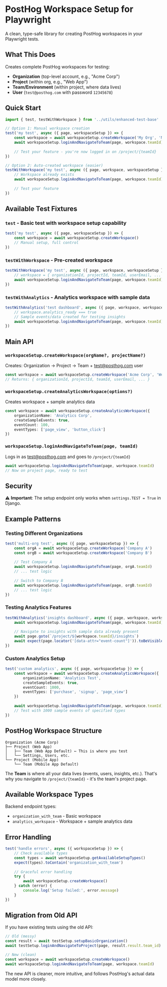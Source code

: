# PostHog Workspace Setup for Playwright

A clean, type-safe library for creating PostHog workspaces in your Playwright tests.

## What This Does

Creates complete PostHog workspaces for testing:
- **Organization** (top-level account, e.g., "Acme Corp")
- **Project** (within org, e.g., "Web App") 
- **Team/Environment** (within project, where data lives)
- **User** (`test@posthog.com` with password `12345678`)

## Quick Start

```typescript
import { test, testWithWorkspace } from '../utils/enhanced-test-base'

// Option 1: Manual workspace creation
test('my test', async ({ page, workspaceSetup }) => {
    const workspace = await workspaceSetup.createWorkspace('My Org', 'My Project')
    await workspaceSetup.loginAndNavigateToTeam(page, workspace.teamId)
    
    // Test your feature - you're now logged in on /project/{teamId}
})

// Option 2: Auto-created workspace (easier)
testWithWorkspace('my test', async ({ page, workspace, workspaceSetup }) => {
    // Workspace already exists
    await workspaceSetup.loginAndNavigateToTeam(page, workspace.teamId)
    
    // Test your feature
})
```

## Available Test Fixtures

### `test` - Basic test with workspace setup capability
```typescript
test('my test', async ({ page, workspaceSetup }) => {
    const workspace = await workspaceSetup.createWorkspace()
    // Manual setup, full control
})
```

### `testWithWorkspace` - Pre-created workspace
```typescript
testWithWorkspace('my test', async ({ page, workspace, workspaceSetup }) => {
    // workspace = { organizationId, projectId, teamId, userEmail, ... }
    await workspaceSetup.loginAndNavigateToTeam(page, workspace.teamId)
})
```

### `testWithAnalytics` - Analytics workspace with sample data
```typescript
testWithAnalytics('test dashboard', async ({ page, workspace, workspaceSetup }) => {
    // workspace.analytics_ready === true
    // Sample events/data created for testing insights
    await workspaceSetup.loginAndNavigateToTeam(page, workspace.teamId)
})
```

## Main API

### `workspaceSetup.createWorkspace(orgName?, projectName?)`
Creates: Organization → Project → Team + test@posthog.com user

```typescript
const workspace = await workspaceSetup.createWorkspace('Acme Corp', 'Web App')
// Returns: { organizationId, projectId, teamId, userEmail, ... }
```

### `workspaceSetup.createAnalyticsWorkspace(options?)`
Creates workspace + sample analytics data

```typescript
const workspace = await workspaceSetup.createAnalyticsWorkspace({
    organizationName: 'Analytics Corp',
    createSampleEvents: true,
    eventCount: 100,
    eventTypes: ['page_view', 'button_click']
})
```

### `workspaceSetup.loginAndNavigateToTeam(page, teamId)`
Logs in as test@posthog.com and goes to `/project/{teamId}`

```typescript
await workspaceSetup.loginAndNavigateToTeam(page, workspace.teamId)
// Now on project page, ready to test
```

## Security

⚠️ **Important**: The setup endpoint only works when `settings.TEST = True` in Django.

## Example Patterns

### Testing Different Organizations
```typescript
test('multi-org test', async ({ page, workspaceSetup }) => {
    const orgA = await workspaceSetup.createWorkspace('Company A')
    const orgB = await workspaceSetup.createWorkspace('Company B')
    
    // Test Company A
    await workspaceSetup.loginAndNavigateToTeam(page, orgA.teamId)
    // ... test logic
    
    // Switch to Company B  
    await workspaceSetup.loginAndNavigateToTeam(page, orgB.teamId)
    // ... test logic
})
```

### Testing Analytics Features
```typescript
testWithAnalytics('insights dashboard', async ({ page, workspace, workspaceSetup }) => {
    await workspaceSetup.loginAndNavigateToTeam(page, workspace.teamId)
    
    // Navigate to insights with sample data already present
    await page.goto(`/project/${workspace.teamId}/insights`)
    await expect(page.locator('[data-attr="event-count"]')).toBeVisible()
})
```

### Custom Analytics Setup
```typescript
test('custom analytics', async ({ page, workspaceSetup }) => {
    const workspace = await workspaceSetup.createAnalyticsWorkspace({
        organizationName: 'Analytics Test',
        createSampleEvents: true,
        eventCount: 1000,
        eventTypes: ['purchase', 'signup', 'page_view']
    })
    
    await workspaceSetup.loginAndNavigateToTeam(page, workspace.teamId)
    // Test with 1000 sample events of specified types
})
```

## PostHog Workspace Structure

```
Organization (Acme Corp)
├── Project (Web App)
│   ├── Team (Web App Default) ← This is where you test
│   └── Settings, Users, etc.
└── Project (Mobile App)
    └── Team (Mobile App Default)
```

The **Team** is where all your data lives (events, users, insights, etc.). That's why you navigate to `/project/{teamId}` - it's the team's project page.

## Available Workspace Types

Backend endpoint types:
- `organization_with_team` - Basic workspace
- `analytics_workspace` - Workspace + sample analytics data

## Error Handling

```typescript
test('handle errors', async ({ workspaceSetup }) => {
    // Check available types
    const types = await workspaceSetup.getAvailableSetupTypes()
    expect(types).toContain('organization_with_team')
    
    // Graceful error handling
    try {
        await workspaceSetup.createWorkspace()
    } catch (error) {
        console.log('Setup failed:', error.message)
    }
})
```

## Migration from Old API

If you have existing tests using the old API:

```typescript
// Old (messy)
const result = await testSetup.setupBasicOrganization()
await testSetup.loginAndNavigateToProject(page, result.result.team_id)

// New (clean) 
const workspace = await workspaceSetup.createWorkspace()
await workspaceSetup.loginAndNavigateToTeam(page, workspace.teamId)
```

The new API is cleaner, more intuitive, and follows PostHog's actual data model more closely.
